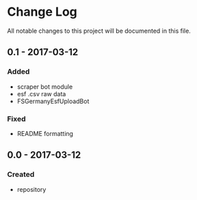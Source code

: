 # Change Log
All notable changes to this project will be documented in this file.

## 0.1 - 2017-03-12

### Added
- scraper bot module
- esf .csv raw data
- FSGermanyEsfUploadBot

### Fixed
- README formatting

## 0.0 - 2017-03-12

### Created
- repository
